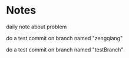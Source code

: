 # Notes
daily note about problem

do a test commit on branch named "zengqiang"

do a test commit on branch named "testBranch"
